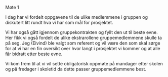 Møte 1 

I dag har vi fordelt oppgavene til de ulike medlemmene i gruppen og diskutert litt rundt hva vi har som mål for prosjektet. 

Vi har også gått igjennom gruppekontrakten og fyllt den ut til beste evne. Her fikk vi også fordelt de ulike ekstrarollene gruppemedlemmene skulle ta på seg. Jeg (Eivind) ble valgt som referent og vil være den som skal sørge for at vi har en fin oversikt over hvor langt i prosjektet vi kommer og at alle får bidratt etter beste evne. 

Vi kom frem til at vi vil sette obligatorisk oppmøte på mandager etter skolen og på fredager i skoletid da dette passer gruppemedlemmene best. 